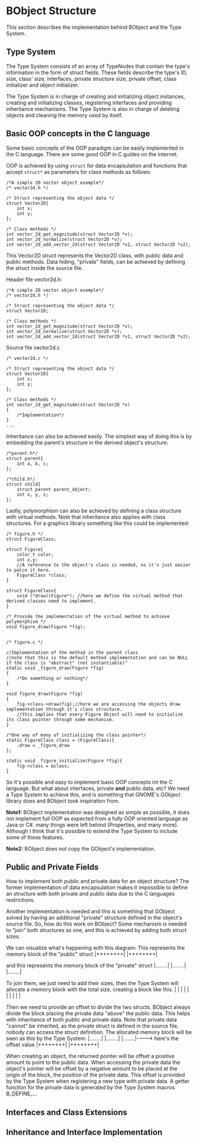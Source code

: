 # BObject Structure
This section describes the implementation behind BObject and the Type System.
## Type System
The Type System consists of an array of TypeNodes that contain the type's information in the form of struct fields. 
These fields describe the type's ID, size, class' size, interfaces, private structure size, private offset, class initializer
and object initializer.   

The Type System is in charge of creating and initializing object instances, creating and initializing classes, registering
interfaces and providing inheritance mechanisms. The Type System is also in charge of deleting objects and cleaning the memory used
by itself.

## Basic OOP concepts in the C language
Some basic concepts of the OOP paradigm can be easily implemented in the C language. There are some good OOP in C guides on the internet.

OOP is achieved by using `struct` for data encapsulation and functions that accept `struct*` as parameters for class methods as follows:
```
/*A simple 2D vector object example*/
/* vector2d.h */

/* Struct representing the object data */
struct Vector2D{
    int x;
    int y;
};

/* Class methods */
int vector_2d_get_magnitude(struct Vector2D *v);
int vector_2d_normalize(struct Vector2D *v);
int vector_2d_add_vector_2d(struct Vector2D *v1, struct Vector2D *v2);
```
This Vector2D struct represents the Vector2D class, with public data and public methods.
Data hiding, "private" fields, can be achieved by defining the struct inside the source file.

Header file vector2d.h:
```
/*A simple 2D vector object example*/
/* vector2d.h */

/* Struct representing the object data */
struct Vector2D;

/* Class methods */
int vector_2d_get_magnitude(struct Vector2D *v);
int vector_2d_normalize(struct Vector2D *v);
int vector_2d_add_vector_2d(struct Vector2D *v1, struct Vector2D *v2);
```

Source file vector2d.c
```
/* vector2d.c */

/* Struct representing the object data */
struct Vector2D{
    int x;
    int y;
};

/* Class methods */
int vector_2d_get_magnitude(struct Vector2D *v)
{
    /*Implementation*/
}
...
```
Inheritance can also be achieved easily. The simplest way of doing this is by embedding the parent's structure in the derived object's structure:
```
/*parent.h*/
struct parent{
    int a, b, c;
};

/*child.h*/
struct child{
    struct parent parent_object;
    int x, y, z;
};
```

Lastly, polymorphism can also be achieved by defining a class structure with virtual methods. Note that inheritance also applies with class structures.
For a graphics library something like this could be implemented:
```
/* figure.h */
struct FigureClass;

struct Figure{
    color_t color;
    int x,y;
    //A reference to the object's class is needed, so it's just easier to palce it here.
    FigureClass *class;
}

struct FigureClass{
    void (*draw)(Figure*); //here we define the virtual method that derived classes need to implement.
}

/* Provide the implementation of the virtual method to achieve polymorphism */
void figure_draw(Figure *fig);


/* figure.c */

//Implementation of the method in the parent class
//note that this is the default method implementation and can be NULL if the class is "abstract" (not instantiable)"
static void _figure_draw(Figure *fig)
{
    /*Do something or nothing*/
}

void figure_draw(Figure *fig)
{
    fig->class->draw(fig);//here we are accessing the objects draw implementation through it's class structure.
    //this implies that every Figure Object will need to initialize its class pointer through some mechanism.
}

/*One way of many of initializing the class pointer*/
static FigureClass class = (FigureClass){
    .draw = _figure_draw
};

static void _figure_initialize(Figure *fig){
    fig->class = &class;
}

``` 

So it's possible and easy to implement basic OOP concepts int the C language. But what about interfaces, private **and** public data, etc?
We need a Type System to achieve this, and is something that GNOME's GObject library does and BObject took inspiration from.

**Note1:** BObject implementation was designed as simple as possible, it does not implement full OOP as expected from a 
fully OOP oriented language as Java or C#. many things were left behind (Properties, and many more). Although I 
think that it's possible to extend the Type System to include some of these features.

**Note2:** BObject does not copy the GObject's implementation.

## Public and Private Fields
How to implement both public and private data for an object structure? The former implementation of data encapsulation makes it
impossible to define an structure with both private and public data due to the C languages restrictions.

Another implementation is needed and this is something that GObject solved by having an additional "private" structure defined in the object's
source file. So, how do this work on BObject? Some mechanism is needed to "join" both structures as one, and this is achieved 
by adding both struct sizes. 

We can visualize what's happening with this diagram:
This represents the memory block of the "public" struct
|++++++++|
|++++++++|

and this represents the memory block of the "private" struct
|........|
|........|
|........|

To join them, we just need to add their sizes, then the Type System will allocate a memory block with the total size, creating a block like this:
|        |
|        |
|        |
|        |
|        |

Then we need to provide an offset to divide the two structs. BObject always divide the block placing the private data "above" the public data.
This helps with inheritance of both public and private data. Note that private data "cannot" be inherited, as the private struct is defined
in the source file, nobody can access the struct definition.
The allocated memory block will be seen as this by the Type System:
|........|
|........|
|........|----> here's the offset value
|++++++++|
|++++++++|

When creating an object, the returned pointer will be offset a positive amount to point to the public data. When accessing 
the private data the object's pointer will be offset by a negative amount to be placed at the origin of the block, 
the position of the private data.
This offset is provided by the Type System when registering a new type with private data. A getter function for the private data is generated by the Type System macros B_DEFINE_...

## Interfaces and Class Extensions


## Inheritance and Interface Implementation

